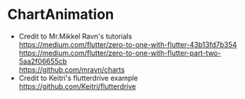 # ChartAnimation
* Credit to Mr.Mikkel Ravn's tutorials  
https://medium.com/flutter/zero-to-one-with-flutter-43b13fd7b354  
https://medium.com/flutter/zero-to-one-with-flutter-part-two-5aa2f06655cb  
https://github.com/mravn/charts  
* Credit to Keitri's flutterdrive example  
https://github.com/Keitri/flutterdrive
